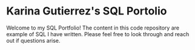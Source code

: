 # Karina Gutierrez's SQL Portolio
Welcome to my SQL Portfolio! The content in this code repository are example of SQL I have written. Please feel free to look through and reach out if questions arise.
